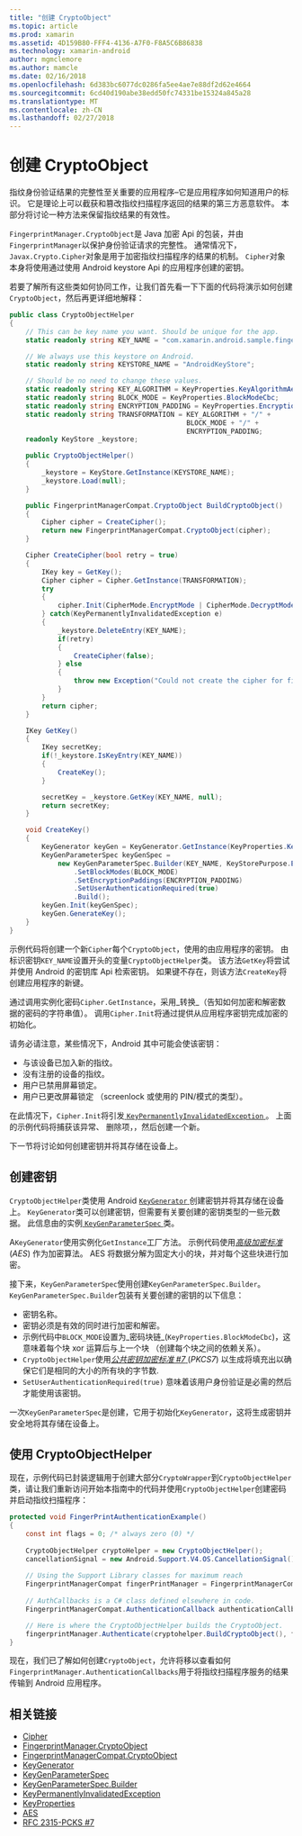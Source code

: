 ```yaml
---
title: "创建 CryptoObject"
ms.topic: article
ms.prod: xamarin
ms.assetid: 4D159B80-FFF4-4136-A7F0-F8A5C6B86838
ms.technology: xamarin-android
author: mgmclemore
ms.author: mamcle
ms.date: 02/16/2018
ms.openlocfilehash: 6d383bc6077dc0286fa5ee4ae7e88df2d62e4664
ms.sourcegitcommit: 6cd40d190abe38edd50fc74331be15324a845a28
ms.translationtype: MT
ms.contentlocale: zh-CN
ms.lasthandoff: 02/27/2018
---
```

# <a name="creating-a-cryptoobject"></a>创建 CryptoObject

指纹身份验证结果的完整性至关重要的应用程序&ndash;它是应用程序如何知道用户的标识。 它是理论上可以截获和篡改指纹扫描程序返回的结果的第三方恶意软件。 本部分将讨论一种方法来保留指纹结果的有效性。 

`FingerprintManager.CryptoObject`是 Java 加密 Api 的包装，并由`FingerprintManager`以保护身份验证请求的完整性。 通常情况下，`Javax.Crypto.Cipher`对象是用于加密指纹扫描程序的结果的机制。 `Cipher`对象本身将使用通过使用 Android keystore Api 的应用程序创建的密钥。

若要了解所有这些类如何协同工作，让我们首先看一下下面的代码将演示如何创建`CryptoObject`，然后再更详细地解释：

```csharp
public class CryptoObjectHelper
{
    // This can be key name you want. Should be unique for the app.
    static readonly string KEY_NAME = "com.xamarin.android.sample.fingerprint_authentication_key";

    // We always use this keystore on Android.
    static readonly string KEYSTORE_NAME = "AndroidKeyStore";

    // Should be no need to change these values.
    static readonly string KEY_ALGORITHM = KeyProperties.KeyAlgorithmAes;
    static readonly string BLOCK_MODE = KeyProperties.BlockModeCbc;
    static readonly string ENCRYPTION_PADDING = KeyProperties.EncryptionPaddingPkcs7;
    static readonly string TRANSFORMATION = KEY_ALGORITHM + "/" +
                                            BLOCK_MODE + "/" +
                                            ENCRYPTION_PADDING;
    readonly KeyStore _keystore;

    public CryptoObjectHelper()
    {
        _keystore = KeyStore.GetInstance(KEYSTORE_NAME);
        _keystore.Load(null);
    }

    public FingerprintManagerCompat.CryptoObject BuildCryptoObject()
    {
        Cipher cipher = CreateCipher();
        return new FingerprintManagerCompat.CryptoObject(cipher);
    }

    Cipher CreateCipher(bool retry = true)
    {
        IKey key = GetKey();
        Cipher cipher = Cipher.GetInstance(TRANSFORMATION);
        try
        {
            cipher.Init(CipherMode.EncryptMode | CipherMode.DecryptMode, key);
        } catch(KeyPermanentlyInvalidatedException e)
        {
            _keystore.DeleteEntry(KEY_NAME);
            if(retry)
            {
                CreateCipher(false);
            } else
            {
                throw new Exception("Could not create the cipher for fingerprint authentication.", e);
            }
        }
        return cipher;
    }

    IKey GetKey()
    {
        IKey secretKey;
        if(!_keystore.IsKeyEntry(KEY_NAME))
        {
            CreateKey();
        }

        secretKey = _keystore.GetKey(KEY_NAME, null);
        return secretKey;
    }

    void CreateKey()
    {
        KeyGenerator keyGen = KeyGenerator.GetInstance(KeyProperties.KeyAlgorithmAes, KEYSTORE_NAME);
        KeyGenParameterSpec keyGenSpec =
            new KeyGenParameterSpec.Builder(KEY_NAME, KeyStorePurpose.Encrypt | KeyStorePurpose.Decrypt)
                .SetBlockModes(BLOCK_MODE)
                .SetEncryptionPaddings(ENCRYPTION_PADDING)
                .SetUserAuthenticationRequired(true)
                .Build();
        keyGen.Init(keyGenSpec);
        keyGen.GenerateKey();
    }
}
```

示例代码将创建一个新`Cipher`每个`CryptoObject`，使用的由应用程序的密钥。 由标识密钥`KEY_NAME`设置开头的变量`CryptoObjectHelper`类。 该方法`GetKey`将尝试并使用 Android 的密钥库 Api 检索密钥。 如果键不存在，则该方法`CreateKey`将创建应用程序的新键。

通过调用实例化密码`Cipher.GetInstance`，采用_转换_（告知如何加密和解密数据的密码的字符串值）。 调用`Cipher.Init`将通过提供从应用程序密钥完成加密的初始化。 

请务必请注意，某些情况下，Android 其中可能会使该密钥： 

* 与该设备已加入新的指纹。
* 没有注册的设备的指纹。
* 用户已禁用屏幕锁定。
* 用户已更改屏幕锁定 （screenlock 或使用的 PIN/模式的类型）。

在此情况下，`Cipher.Init`将引发[ `KeyPermanentlyInvalidatedException` ](http://developer.android.com/reference/android/security/keystore/KeyPermanentlyInvalidatedException.html)。 上面的示例代码将捕获该异常、 删除项，，然后创建一个新。

下一节将讨论如何创建密钥并将其存储在设备上。

## <a name="creating-a-secret-key"></a>创建密钥

`CryptoObjectHelper`类使用 Android [ `KeyGenerator` ](https://developer.xamarin.com/api/type/Javax.Crypto.KeyGenerator/)创建密钥并将其存储在设备上。 `KeyGenerator`类可以创建密钥，但需要有关要创建的密钥类型的一些元数据。 此信息由的实例[ `KeyGenParameterSpec` ](http://developer.android.com/reference/android/security/keystore/KeyGenParameterSpec.html)类。 

A`KeyGenerator`使用实例化`GetInstance`工厂方法。 示例代码使用[_高级加密标准_](https://en.wikipedia.org/wiki/Advanced_Encryption_Standard) (_AES_) 作为加密算法。 AES 将数据分解为固定大小的块，并对每个这些块进行加密。

接下来，`KeyGenParameterSpec`使用创建`KeyGenParameterSpec.Builder`。 `KeyGenParameterSpec.Builder`包装有关要创建的密钥的以下信息：

* 密钥名称。
* 密钥必须是有效的同时进行加密和解密。
* 示例代码中`BLOCK_MODE`设置为_密码块链_(`KeyProperties.BlockModeCbc`)，这意味着每个块 xor 运算后与上一个块 （创建每个块之间的依赖关系）。 
* `CryptoObjectHelper`使用[_公共密钥加密标准 #7_ ](https://tools.ietf.org/html/rfc2315) (_PKCS7_) 以生成将填充出以确保它们是相同的大小的所有块的字节数.
* `SetUserAuthenticationRequired(true)` 意味着该用户身份验证是必需的然后才能使用该密钥。

一次`KeyGenParameterSpec`是创建，它用于初始化`KeyGenerator`，这将生成密钥并安全地将其存储在设备上。 

## <a name="using-the-cryptoobjecthelper"></a>使用 CryptoObjectHelper

现在，示例代码已封装逻辑用于创建大部分`CryptoWrapper`到`CryptoObjectHelper`类，请让我们重新访问开始本指南中的代码并使用`CryptoObjectHelper`创建密码并启动指纹扫描程序： 

```csharp
protected void FingerPrintAuthenticationExample()
{
    const int flags = 0; /* always zero (0) */
    
    CryptoObjectHelper cryptoHelper = new CryptoObjectHelper();
    cancellationSignal = new Android.Support.V4.OS.CancellationSignal();
    
    // Using the Support Library classes for maximum reach
    FingerprintManagerCompat fingerPrintManager = FingerprintManagerCompat.From(this);
    
    // AuthCallbacks is a C# class defined elsewhere in code.
    FingerprintManagerCompat.AuthenticationCallback authenticationCallback = new MyAuthCallbackSample(this);

    // Here is where the CryptoObjectHelper builds the CryptoObject. 
    fingerprintManager.Authenticate(cryptohelper.BuildCryptoObject(), flags, cancellationSignal, authenticationCallback, null);
}
```

现在，我们已了解如何创建`CryptoObject`，允许将移以查看如何`FingerprintManager.AuthenticationCallbacks`用于将指纹扫描程序服务的结果传输到 Android 应用程序。



## <a name="related-links"></a>相关链接

- [Cipher](https://developer.xamarin.com/api/type/Javax.Crypto.Cipher/)
- [FingerprintManager.CryptoObject](http://developer.android.com/reference/android/hardware/fingerprint/FingerprintManager.CryptoObject.html)
- [FingerprintManagerCompat.CryptoObject](http://developer.android.com/reference/android/support/v4/hardware/fingerprint/FingerprintManagerCompat.CryptoObject.html)
- [KeyGenerator](https://developer.xamarin.com/api/type/Javax.Crypto.KeyGenerator/)
- [KeyGenParameterSpec](http://developer.android.com/reference/android/security/keystore/KeyGenParameterSpec.html)
- [KeyGenParameterSpec.Builder](http://developer.android.com/reference/android/security/keystore/KeyGenParameterSpec.Builder.html)
- [KeyPermanentlyInvalidatedException](http://developer.android.com/reference/android/security/keystore/KeyPermanentlyInvalidatedException.html)
- [KeyProperties](http://developer.android.com/reference/android/security/keystore/KeyProperties.html)
- [AES](https://en.wikipedia.org/wiki/Advanced_Encryption_Standard)
- [RFC 2315-PCKS #7](https://tools.ietf.org/html/rfc2315)
